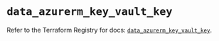 # `data_azurerm_key_vault_key`

Refer to the Terraform Registry for docs: [`data_azurerm_key_vault_key`](https://registry.terraform.io/providers/hashicorp/azurerm/3.99.0/docs/data-sources/key_vault_key).

